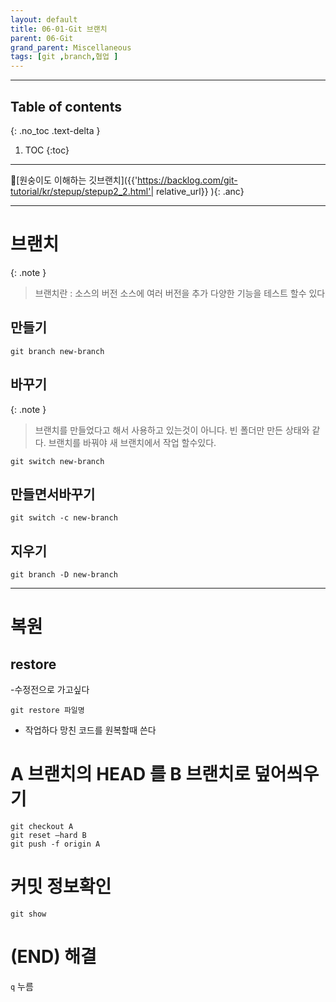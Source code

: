 ```yaml
---
layout: default
title: 06-01-Git 브랜치
parent: 06-Git
grand_parent: Miscellaneous
tags: [git ,branch,협업 ]
---
```

 
---
 ## Table of contents
 {: .no_toc .text-delta }

 1. TOC
{:toc}

---

🔗[원숭이도 이해하는 깃브랜치]({{'https://backlog.com/git-tutorial/kr/stepup/stepup2_2.html'| relative_url}} ){: .anc}

---


# 브랜치

{: .note }
> 브랜치란 : 소스의 버전
> 소스에 여러 버전을 추가 다양한 기능을 테스트 할수 있다
>

## 만들기
`git branch new-branch`

## 바꾸기
{: .note }
>브랜치를 만들었다고 해서 사용하고 있는것이 아니다. 빈 폴더만 만든 상태와 같다.
>브랜치를 바꿔야 새 브랜치에서 작업 할수있다.

`git switch new-branch`

## 만들면서바꾸기

`git switch -c new-branch`

## 지우기

`git branch -D new-branch`

---


# 복원

## restore


-수정전으로 가고싶다

`git restore 파일명`

* 작업하다 망친 코드를 원복할때 쓴다

# A 브랜치의 HEAD 를 B 브랜치로 덮어씌우기

```
git checkout A
git reset —hard B
git push -f origin A

```
# 커밋 정보확인

 `git show`


# (END) 해결 

`q` 누름
